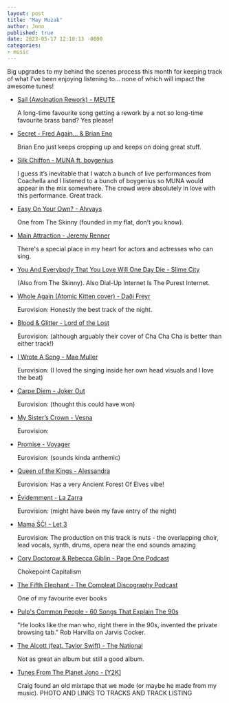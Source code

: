 ```yaml
---
layout: post
title: "May Muzak"
author: Jono
published: true
date: 2023-05-17 12:10:13 -0000
categories: 
- music
---
```


Big upgrades to my behind the scenes process this month for keeping track of what I've been enjoying listening to... none of which will impact the awesome tunes!


* [Sail (Awolnation Rework) - MEUTE](https://www.youtube.com/watch?v=m4C58lmv1J4)

	 A long-time favourite song getting a rework by a not so long-time favourite brass band? Yes please!


* [Secret - Fred Again... & Brian Eno](https://www.youtube.com/watch?v=wq_k-62RpWs)

	 Brian Eno just keeps cropping up and keeps on doing great stuff. 


* [Silk Chiffon - MUNA ft. boygenius](https://www.youtube.com/watch?v=RWJMmYcPTR4)

	 I guess it’s inevitable that I watch a bunch of live performances from Coachella and I listened to a bunch of boygenius so MUNA would appear in the mix somewhere. The crowd were absolutely in love with this performance. Great track. 


* [Easy On Your Own? - Alvvays](https://www.youtube.com/watch?v=gE5RTfmE0Wc)

	 One from The Skinny (founded in my flat, don’t you know). 


* [Main Attraction - Jeremy Renner](https://www.youtube.com/watch?v=jL2DcWB994s)

	 There's a special place in my heart for actors and actresses who can sing.


* [You And Everybody That You Love Will One Day Die - Slime City](https://youtu.be/ADMXSWmJ6PM?t=520)

	 (Also from The Skinny). Also Dial-Up Internet Is The Purest Internet.


* [Whole Again (Atomic Kitten cover) - Daði Freyr](https://www.youtube.com/watch?v=SZMZAJjciTg)

	 Eurovision: Honestly the best track of the night.


* [Blood & Glitter - Lord of the Lost](https://www.youtube.com/watch?v=5I9CYu668jA)

	 Eurovision: (although arguably their cover of Cha Cha Cha is better than either track!)


* [I Wrote A Song - Mae Muller](https://www.youtube.com/watch?v=rRaVGKk4k6k)

	 Eurovision: (I loved the singing inside her own head visuals and I love the beat)


* [Carpe Diem - Joker Out](https://www.youtube.com/watch?v=zDBSIGITdY4)

	 Eurovision: (thought this could have won)


* [My Sister’s Crown - Vesna](https://www.youtube.com/watch?v=ag8qxpvTTy0)

	 Eurovision: 


* [Promise - Voyager](https://www.youtube.com/watch?v=agG7ShZGfJM)

	 Eurovision: (sounds kinda anthemic)


* [Queen of the Kings - Alessandra](https://www.youtube.com/watch?v=PUHSM_vTqTI)

	 Eurovision: Has a very Ancient Forest Of Elves vibe!


* [Évidemment - La Zarra](https://www.youtube.com/watch?v=YdWooN4U6rY)

	 Eurovision: (might have been my fave entry of the night)


* [Mama ŠČ! - Let 3](https://www.youtube.com/watch?v=JPiY1v3EfNc)

	 Eurovision: The production on this track is nuts - the overlapping choir, lead vocals, synth, drums, opera near the end sounds amazing


* [Cory Doctorow & Rebecca Giblin - Page One Podcast](https://open.spotify.com/episode/40C8vYBqndm9YJeH73EDJy?si=00a67b90f0624440)

	 Chokepoint Capitalism


* [The Fifth Elephant - The Compleat Discography Podcast](https://open.spotify.com/episode/6xVRmeq6ZDkvfJC2oj4rYh?si=66ddc3afef2d43a7)

	 One of my favourite ever books


* [Pulp's Common People - 60 Songs That Explain The 90s](https://open.spotify.com/episode/54f6ZIUaIZy30mRiz6y7YT?si=c413df18751a47ed)

	 "He looks like the man who, right there in the 90s, invented the private browsing tab." Rob Harvilla on Jarvis Cocker.


* [The Alcott (feat. Taylor Swift) - The National](https://www.youtube.com/watch?v=wCqoNu36y2o)

	 Not as great an album but still a good album. 


* [Tunes From The Planet Jono - \[Y2K\]](https://www.youtube.com/playlist?list=PLc3-HN0QXHDoK9jvMLwySXhpNS-03qq9Q )

	 Craig found an old mixtape that we made (or maybe he made from my music). PHOTO AND LINKS TO TRACKS AND TRACK LISTING

